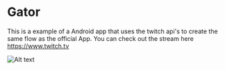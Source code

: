 # Gator
This is a example of a Android app that uses the twitch api's to create the same flow as the official App.
You can check out the stream here https://www.twitch.tv

![Alt text](http://i.imgur.com/E4gfxTk.jpg "Layouts in the app")<br />
